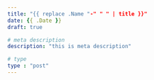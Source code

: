```yaml
---
title: "{{ replace .Name "-" " " | title }}"
date: {{ .Date }}
draft: true

# meta description
description: "this is meta description"

# type
type : "post"
---
```

